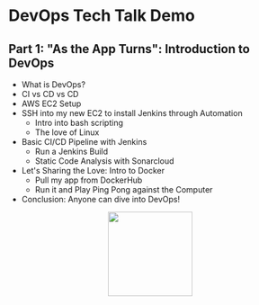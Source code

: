 # DevOps Tech Talk Demo
## Part 1: "As the App Turns": Introduction to DevOps
- What is DevOps?
- CI vs CD vs CD
- AWS EC2 Setup
- SSH into my new EC2 to install Jenkins through Automation
    - Intro into bash scripting
    - The love of Linux
- Basic CI/CD Pipeline with Jenkins
    - Run a Jenkins Build
    - Static Code Analysis with Sonarcloud
- Let's Sharing the Love: Intro to Docker
    - Pull my app from DockerHub
    - Run it and Play Ping Pong against the Computer
- Conclusion: Anyone can dive into DevOps!

<div>
<img src="https://upload.wikimedia.org/wikipedia/commons/thumb/0/05/Devops-toolchain.svg/2560px-Devops-toolchain.svg.png" style="display: block; text-align: center; height: 150px; width: 150px; object-fit: contain; margin: 0 auto;">
</div>